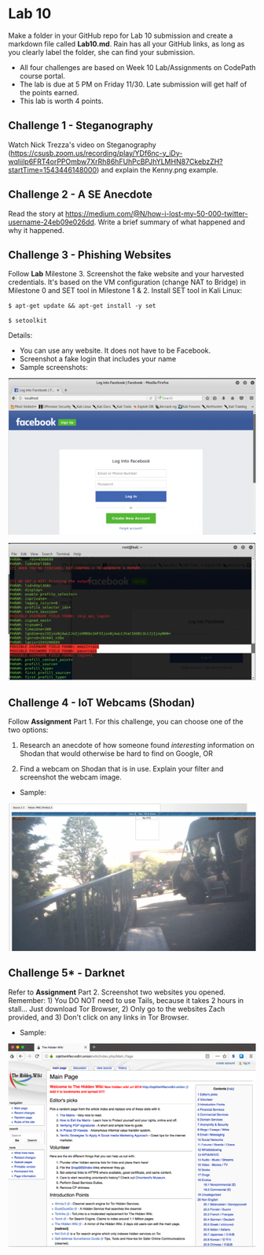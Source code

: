 # Lab 10

Make a folder in your GitHub repo for Lab 10 submission and create a markdown file called **Lab10.md**. Rain has all your GitHub links, as long as you clearly label the folder, she can find your submission. 

* All four challenges are based on Week 10 Lab/Assignments on CodePath course portal. 
* The lab is due at 5 PM on Friday 11/30. Late submission will get half of the points earned.
* This lab is worth 4 points.

## Challenge 1 - Steganography

Watch Nick Trezza's video on Steganography (https://csusb.zoom.us/recording/play/YDf6nc-y_iDy-wqliilp6FRT4orPPOmbw7XrRh86hFUhPcBPJhYLMHN87CkebzZH?startTime=1543446148000) and explain the Kenny.png example. 

## Challenge 2 - A SE Anecdote

Read the story at https://medium.com/@N/how-i-lost-my-50-000-twitter-username-24eb09e026dd. Write a brief summary of what happened and why it happened.

## Challenge 3 - Phishing Websites

Follow **Lab** Milestone 3. Screenshot the fake website and your harvested credentials. It's based on the VM configuration (change NAT to Bridge) in Milestone 0 and SET tool in Milestone 1 & 2. Install SET tool in Kali Linux:
```
$ apt-get update && apt-get install -y set
```

```
$ setoolkit
```

Details:

* You can use any website. It does not have to be Facebook.
* Screenshot a fake login that includes your name
* Sample screenshots:

![Fake Website](https://github.com/rainwyr/ist590/blob/master/fakebook.png)

![Harvest](https://github.com/rainwyr/ist590/blob/master/credential_harvest.png)


## Challenge 4 - IoT Webcams (Shodan)

Follow **Assignment** Part 1. For this challenge, you can choose one of the two options:

1) Research an anecdote of how someone found *interesting* information on Shodan that would otherwise be hard to find on Google, OR

2) Find a webcam on Shodan that is in use. Explain your filter and screenshot the webcam image.

* Sample:

![Webcam](https://github.com/rainwyr/ist590/blob/master/webcam.png)

## Challenge 5* - Darknet

Refer to **Assignment** Part 2. Screenshot two websites you opened. Remember: 1) You DO NOT need to use Tails, because it takes 2 hours in stall... Just download Tor Browser, 2) Only go to the websites Zach provided, and 3) Don't click on any links in Tor Browser.

* Sample: 

![HiddenWiki](https://github.com/rainwyr/ist590/blob/master/hidden_wiki.png)

